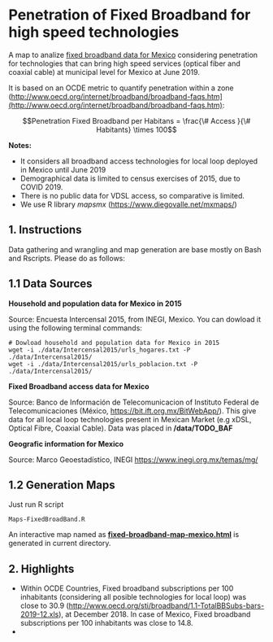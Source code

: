 # Penetration of Fixed Broadband for high speed technologies
A map to analize [fixed broadband data for Mexico](https://github.com/czammar/BandaAnchaFija) considering penetration for technologies that can bring high speed services (optical fiber and coaxial cable) at municipal level for Mexico at June 2019.

It is based on an OCDE metric to quantify penetration within a zone (http://www.oecd.org/internet/broadband/broadband-faqs.htm](http://www.oecd.org/internet/broadband/broadband-faqs.htm):

$$Penetration Fixed Broadband per Habitans = \frac{\# Access }{\# Habitants} \times 100$$

**Notes:**

* It considers all broadband access technologies for local loop deployed in Mexico until June 2019
* Demographical data is limited to census exercises of 2015, due to COVID 2019.
* There is no public data for VDSL access, so comparative is limited.
* We use R library *mapsmx* (https://www.diegovalle.net/mxmaps/)

## 1. Instructions

Data gathering and wrangling and map generation are base mostly on Bash and Rscripts. Please do as follows:

## 1.1 Data Sources

**Household and population data for Mexico in 2015**

Source: Encuesta Intercensal 2015, from INEGI, Mexico. You can dowload it using the following terminal commands:

```
# Dowload household and population data for Mexico in 2015
wget -i ./data/Intercensal2015/urls_hogares.txt -P ./data/Intercensal2015/
wget -i ./data/Intercensal2015/urls_poblacion.txt -P ./data/Intercensal2015/
```

**Fixed Broadband access data for Mexico**

Source: Banco de Información de Telecomunicacion of Instituto Federal de Telecomunicaciones (México, https://bit.ift.org.mx/BitWebApp/). This give data for all local loop technologies present in Mexican Market (e.g xDSL, Optical Fibre, Coaxial Cable). Data was placed in **/data/TODO_BAF**

**Geografic information for Mexico**

Source: Marco Geoestadístico, INEGI https://www.inegi.org.mx/temas/mg/

## 1.2 Generation Maps

Just run R script

```
Maps-FixedBroadBand.R
```

An interactive map named as [**fixed-broadband-map-mexico.html**](https://rpubs.com/czammar/fixedbroadbandMX) is generated in current directory.

## 2. Highlights

* Within OCDE Countries, Fixed broadband subscriptions per 100 inhabitants (considering all posible technologies for local loop) was close to 30.9 (http://www.oecd.org/sti/broadband/1.1-TotalBBSubs-bars-2019-12.xls), at December 2018. In case of Mexico, Fixed broadband subscriptions per 100 inhabitants was close to 14.8.
* 